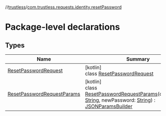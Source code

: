 //[trustless](../../index.md)/[com.trustless.requests.identity.resetPassword](index.md)

# Package-level declarations

## Types

| Name | Summary |
|---|---|
| [ResetPasswordRequest](-reset-password-request/index.md) | [kotlin]<br>class [ResetPasswordRequest](-reset-password-request/index.md) |
| [ResetPasswordRequestParams](-reset-password-request-params/index.md) | [kotlin]<br>class [ResetPasswordRequestParams](-reset-password-request-params/index.md)(oldPassword: [String](https://kotlinlang.org/api/latest/jvm/stdlib/kotlin/-string/index.html), newPassword: [String](https://kotlinlang.org/api/latest/jvm/stdlib/kotlin/-string/index.html)) : [JSONParamsBuilder](../com.trustless.params/-j-s-o-n-params-builder/index.md) |
